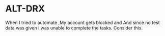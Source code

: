# ALT-DRX
When I tried to automate ,My account gets blocked and And since no test data was given i was unable to complete the tasks. Consider this.
